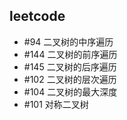 ## leetcode  
- #94	二叉树的中序遍历  
- #144 二叉树的前序遍历  
- #145 二叉树的后序遍历  
- #102 二叉树的层次遍历
- #104 二叉树的最大深度
- #101 对称二叉树